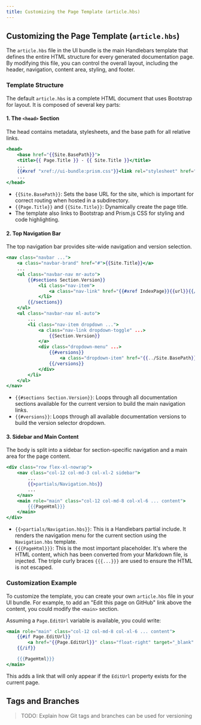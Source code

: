 ```yaml
---
title: Customizing the Page Template (article.hbs)
---
```


## Customizing the Page Template (`article.hbs`)

The `article.hbs` file in the UI bundle is the main Handlebars template that defines the entire HTML structure for every generated documentation page. By modifying this file, you can control the overall layout, including the header, navigation, content area, styling, and footer.

### Template Structure

The default `article.hbs` is a complete HTML document that uses Bootstrap for layout. It is composed of several key parts:

#### 1. The `<head>` Section

The head contains metadata, stylesheets, and the base path for all relative links.

```handlebars
<head>
    <base href="{{Site.BasePath}}">
    <title>{{ Page.Title }} - {{ Site.Title }}</title>
    ...
    {{#xref "xref://ui-bundle:prism.css"}}<link rel="stylesheet" href="{{url}}" />{{/xref}}
    ...
</head>
```

- `{{Site.BasePath}}`: Sets the base URL for the site, which is important for correct routing when hosted in a subdirectory.
- `{{Page.Title}}` and `{{Site.Title}}`: Dynamically create the page title.
- The template also links to Bootstrap and Prism.js CSS for styling and code highlighting.

#### 2. Top Navigation Bar

The top navigation bar provides site-wide navigation and version selection.

```handlebars
<nav class="navbar ...">
    <a class="navbar-brand" href="#">{{Site.Title}}</a>
    ...
    <ul class="navbar-nav mr-auto">
        {{#sections Section.Version}}
            <li class="nav-item">
                <a class="nav-link" href="{{#xref IndexPage}}{{url}}{{/xref}}">{{Title}}</a>
            </li>
        {{/sections}}
    </ul>
    <ul class="navbar-nav ml-auto">
        ...
        <li class="nav-item dropdown ...">
            <a class="nav-link dropdown-toggle" ...>
                {{Section.Version}}
            </a>
            <div class="dropdown-menu" ...>
                {{#versions}}
                    <a class="dropdown-item" href="{{../Site.BasePath}}{{Version}}">{{Version}}</a>
                {{/versions}}
            </div>
        </li>
    </ul>
</nav>
```

- `{{#sections Section.Version}}`: Loops through all documentation sections available for the current version to build the main navigation links.
- `{{#versions}}`: Loops through all available documentation versions to build the version selector dropdown.

#### 3. Sidebar and Main Content

The body is split into a sidebar for section-specific navigation and a main area for the page content.

```handlebars
<div class="row flex-xl-nowrap">
    <nav class="col-12 col-md-3 col-xl-2 sidebar">
        ...
        {{>partials/Navigation.hbs}}
        ...
    </nav>
    <main role="main" class="col-12 col-md-8 col-xl-6 ... content">
        {{{PageHtml}}}                    
    </main>
</div>
```

- `{{>partials/Navigation.hbs}}`: This is a Handlebars partial include. It renders the navigation menu for the current section using the `Navigation.hbs` template.
- `{{{PageHtml}}}`: This is the most important placeholder. It's where the HTML content, which has been converted from your Markdown file, is injected. The triple curly braces `{{{...}}}` are used to ensure the HTML is not escaped.

### Customization Example

To customize the template, you can create your own `article.hbs` file in your UI bundle. For example, to add an "Edit this page on GitHub" link above the content, you could modify the `<main>` section.

Assuming a `Page.EditUrl` variable is available, you could write:

```handlebars
<main role="main" class="col-12 col-md-8 col-xl-6 ... content">
    {{#if Page.EditUrl}}
        <a href="{{Page.EditUrl}}" class="float-right" target="_blank" rel="noopener">Edit this page</a>
    {{/if}}

    {{{PageHtml}}}                    
</main>
```

This adds a link that will only appear if the `EditUrl` property exists for the current page.

## Tags and Branches

> TODO: Explain how Git tags and branches can be used for versioning
